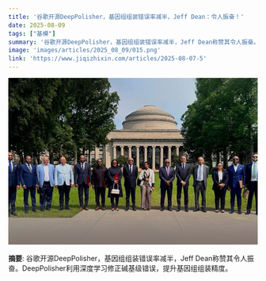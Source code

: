 ```yaml
---
title: '谷歌开源DeepPolisher，基因组组装错误率减半，Jeff Dean：令人振奋！'
date: 2025-08-09
tags: ["基模"]
summary: '谷歌开源DeepPolisher，基因组组装错误率减半，Jeff Dean称赞其令人振奋。DeepPolisher利用深度学习修正碱基级错误，提升基因组组装精度。'
image: 'images/articles/2025_08_09/015.png'
link: 'https://www.jiqizhixin.com/articles/2025-08-07-5'
---
```

![谷歌开源DeepPolisher，基因组组装错误率减半，Jeff Dean：令人振奋！](images/articles/2025_08_09/015.png)

**摘要**: 谷歌开源DeepPolisher，基因组组装错误率减半，Jeff Dean称赞其令人振奋。DeepPolisher利用深度学习修正碱基级错误，提升基因组组装精度。
